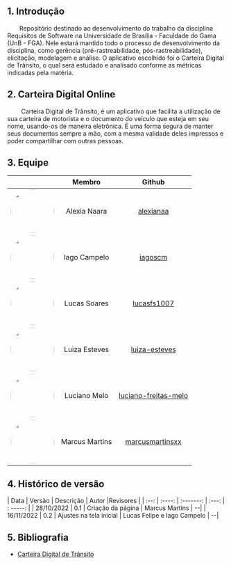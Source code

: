 
## 1. Introdução

&emsp;&emsp;Repositório destinado ao desenvolvimento do trabalho da disciplina Requisitos de Software na Universidade de Brasília - Faculdade do Gama (UnB - FGA). Nele estará mantido todo o processo de desenvolvimento da disciplina, como gerência (pré-rastreabilidade, pós-rastreabilidade), elicitação, modelagem e análise. O aplicativo escolhido foi o Carteira Digital de Trânsito, o qual será estudado e analisado conforme as métricas indicadas pela matéria.


## 2. Carteira Digital Online
&emsp;&emsp; Carteira Digital de Trânsito, é um aplicativo que facilita a utilização de sua carteira de motorista e o documento do veículo que esteja em seu nome, usando-os de maneira eletrônica. É uma forma segura de manter seus documentos sempre a mão, com a mesma validade deles impressos e poder compartilhar com outras pessoas.

## 3. Equipe

<center>

|                                         | Membro            | Github             |
| :-------------------------------------: | :---------------: | :----------------: |
|<img src="https://avatars.githubusercontent.com/u/61877198?v=4" width=100rem style="border-radius: 50%">| Alexia Naara | [alexianaa](https://github.com/alexianaa) |
|<img src=" https://github.com/iagoscm.png" width=100rem style="border-radius: 50%"> | Iago Campelo | [iagoscm](https://github.com/iagoscm)
|<img src="https://github.com/lucasfs1007.png" width=100rem style="border-radius: 50%"> | Lucas Soares | [lucasfs1007](https://github.com/lucasfs1007)
|<img src="https://avatars.githubusercontent.com/u/69515514?v=4" width=100rem style="border-radius: 50%"> | Luiza Esteves | [luiza-esteves](https://github.com/luiza-esteves)
|<img src="https://avatars.githubusercontent.com/u/88516249?v=4" width=100rem style="border-radius: 50%"> | Luciano Melo | [luciano-freitas-melo](https://github.com/luciano-freitas-melo)
|<img src="https://avatars.githubusercontent.com/u/89209017?v=4" width=100rem style="border-radius: 50%"> | Marcus Martins | [marcusmartinsxx](https://github.com/marcusmartinsxx)


</center>

## 4. Histórico de versão
| Data | Versão | Descrição | Autor |Revisores |
| :--: | :----: | :-------: | :---: | : -----:    |
| 28/10/2022 | 0.1 | Criação da página  | Marcus Martins | --|
| 16/11/2022 | 0.2 | Ajustes na tela inicial  | Lucas Felipe e Iago Campelo | --|

## 5. Bibliografia

- [Carteira Digital de Trânsito](https://www.gov.br/pt-br/servicos/obter-carteira-digital-de-transito)
